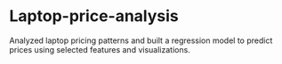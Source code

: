 # Laptop-price-analysis
Analyzed laptop pricing patterns and built a regression model to predict prices using selected features and visualizations.
